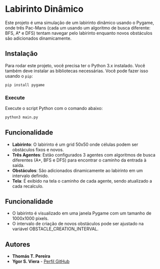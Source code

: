 # Labirinto Dinâmico

Este projeto é uma simulação de um labirinto dinâmico usando o Pygame, onde três Pac-Mans (cada um usando um algoritmo de busca diferente: BFS, A* e DFS) tentam navegar pelo labirinto enquanto novos obstáculos são adicionados dinamicamente.


## Instalação

Para rodar este projeto, você precisa ter o Python 3.x instalado. Você também deve instalar as bibliotecas necessárias. Você pode fazer isso usando o `pip`:

```bash
pip install pygame
```

### Execute 
Execute o script Python com o comando abaixo:
```bash
python3 main.py
```

## Funcionalidade

- **Labirinto**: O labirinto é um grid 50x50 onde células podem ser obstáculos fixos e novos.
- **Três Agentes**: Estão configurados 3 agentes com algoritmos de busca diferentes (A*, BFS e DFS) para encontrar o caminho da entrada à saída.
- **Obstáculos**: São adicionados dinamicamente ao labirinto em um intervalo definido.
- **Tela**: É exibido na tela o caminho de cada agente, sendo atualizado a cada recalculo.

## Funcionalidade
- O labirinto é visualizado em uma janela Pygame com um tamanho de 1000x1000 pixels.
- O intervalo de criação de novos obstáculos pode ser ajustado na variável OBSTACLE_CREATION_INTERVAL.
  
## Autores

- **Thomás T. Pereira**
- **Ygor S. Viera** - [Perfil GitHub](https://github.com/eplaie)

